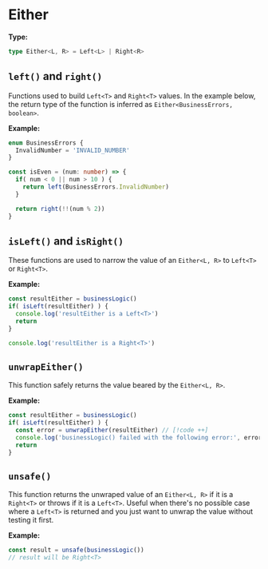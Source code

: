 # Either

**Type:**

```typescript
type Either<L, R> = Left<L> | Right<R>
```

## `left()` and `right()`

Functions used to build `Left<T>` and `Right<T>` values.
In the example below, the return type of the function is inferred as `Either<BusinessErrors, boolean>`.

**Example:**

```typescript
enum BusinessErrors {
  InvalidNumber = 'INVALID_NUMBER'
}

const isEven = (num: number) => {
  if( num < 0 || num > 10 ) {
    return left(BusinessErrors.InvalidNumber)
  }

  return right(!!(num % 2))
}
```

## `isLeft()` and `isRight()`

These functions are used to narrow the value of an `Either<L, R>` to `Left<T>` or `Right<T>`.

**Example:**

```typescript
const resultEither = businessLogic()
if( isLeft(resultEither) ) {
  console.log('resultEither is a Left<T>')
  return
}

console.log('resultEither is a Right<T>')
```

## `unwrapEither()`

This function safely returns the value beared by the `Either<L, R>`.

**Example:**

```typescript
const resultEither = businessLogic()
if( isLeft(resultEither) ) {
  const error = unwrapEither(resultEither) // [!code ++]
  console.log('businessLogic() failed with the following error:', error) // [!code ++]
  return
}
```

## `unsafe()`

This function returns the unwraped value of an `Either<L, R>` if it is a `Right<T>` or throws if it is a `Left<T>`. Useful when there's no possible case where a `Left<T>` is returned and you just want to unwrap the value without testing it first.

**Example:**

```typescript
const result = unsafe(businessLogic())
// result will be Right<T>
```


